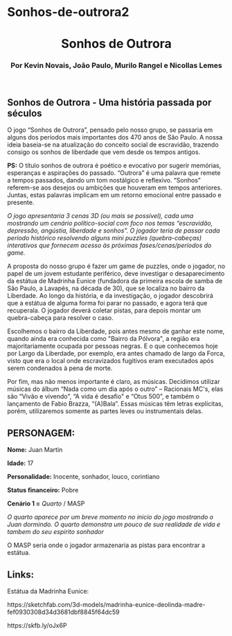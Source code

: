 # Sonhos-de-outrora2

<h1 align="center">Sonhos de Outrora</h1>

<h3 align="center">Por Kevin Novais, João Paulo, Murilo Rangel e Nicollas Lemes</h3>
<br>
<h2>Sonhos de Outrora - Uma história passada por séculos</h2>

<p>O jogo “Sonhos de Outrora”, pensado pelo nosso grupo, se passaria em alguns dos períodos mais importantes dos 470 anos de São Paulo. A nossa ideia baseia-se na atualização do conceito social de escravidão, trazendo consigo os sonhos de liberdade que vem desde os tempos antigos.</p>

<p><strong>PS:</strong> O título sonhos de outrora é poético e evocativo por sugerir memórias, esperanças e aspirações do passado. “Outrora” é uma palavra que remete a tempos passados, dando um tom nostálgico e reflexivo. “Sonhos” referem-se aos desejos ou ambições que houveram em tempos anteriores. Juntas, estas palavras implicam em um retorno emocional entre passado e presente.</p>

<p><em>O jogo apresentaria 3 cenas 3D (ou mais se possível), cada uma mostrando um cenário político-social com foco nos temas “escravidão, depressão, angústia, liberdade e sonhos”. O jogador teria de passar cada período histórico resolvendo alguns mini puzzles (quebra-cabeças) interativos que fornecem acesso às próximas fases/cenas/períodos do game.</em></p>

<p>A proposta do nosso grupo é fazer um game de puzzles, onde o jogador, no papel de um jovem estudante periférico, deve investigar o desaparecimento da estátua de Madrinha Eunice (fundadora da primeira escola de samba de São Paulo, a Lavapés, na década de 30), que se localiza no bairro da Liberdade. Ao longo da história, e da investigação, o jogador descobrirá que a estátua de alguma forma foi parar no passado, e agora terá que recuperala.
O jogador deverá coletar pistas, para depois montar um quebra-cabeça para resolver o caso.</p>

<p>Escolhemos o bairro da Liberdade, pois antes mesmo de ganhar este nome, quando ainda era conhecida como "Bairro da Pólvora", a região era majoritariamente ocupada por pessoas negras. E o que conhecemos hoje por Largo da Liberdade, por exemplo, era antes chamado de largo da Forca, visto que era o local onde escravizados fugitivos eram executados após serem condenados à pena de morte.</p>

<p>Por fim, mas não menos importante é claro, as músicas. Decidimos utilizar músicas do álbum “Nada como um dia após o outro” – Racionais MC's, elas são “Vivão e vivendo", “A vida é desafio" e “Otus 500”, e também o lançamento de Fabio Brazza, “(A)Bala”. Essas músicas têm letras explícitas, porém, utilizaremos somente as partes leves ou instrumentais delas.</p>

<h2><strong>PERSONAGEM:</strong></h2>

<p><strong>Nome:</strong> Juan Martin</p>
<p><strong>Idade:</strong> 17</p>
<p><strong>Personalidade:</strong> Inocente, sonhador, louco, corintiano</p>
<p><strong>Status financeiro:</strong> Pobre</p>
<p><strong>Cenário 1 =</strong> <em>Quarto</em> / MASP</p>
<p><em>O quarto aparece por um breve momento no inicio do jogo mostrando o Juan dormindo. O quarto demonstra um pouco de sua realidade de vida e tambem do seu espirito sonhador</em></p>
<p>O MASP seria onde o jogador armazenaria as pistas para encontrar a estátua.</p>

<h2><strong>Links:</strong></h2>
<p>Estátua da Madrinha Eunice:</p>
<p>https://sketchfab.com/3d-models/madrinha-eunice-deolinda-madre-fef0930308d34d3681dbf8845f64dc59</p>
<p>https://skfb.ly/oJx6P</p>
